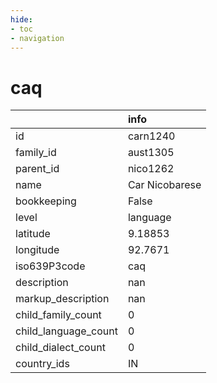```yaml
---
hide:
- toc
- navigation
---
```

# caq
|                      | info           |
|:---------------------|:---------------|
| id                   | carn1240       |
| family_id            | aust1305       |
| parent_id            | nico1262       |
| name                 | Car Nicobarese |
| bookkeeping          | False          |
| level                | language       |
| latitude             | 9.18853        |
| longitude            | 92.7671        |
| iso639P3code         | caq            |
| description          | nan            |
| markup_description   | nan            |
| child_family_count   | 0              |
| child_language_count | 0              |
| child_dialect_count  | 0              |
| country_ids          | IN             |